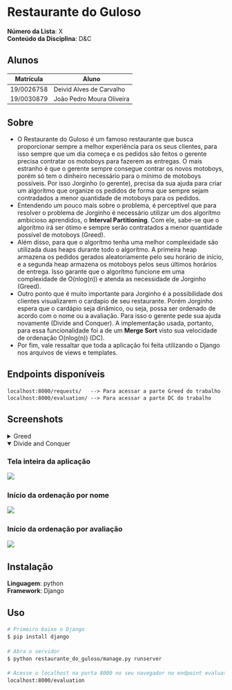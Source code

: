 # Restaurante do Guloso

**Número da Lista**: X<br>
**Conteúdo da Disciplina**: D&C<br>

## Alunos
|Matrícula | Aluno |
| -- | -- |
| 19/0026758  |  Deivid Alves de Carvalho  |
| 19/0030879  |  João Pedro Moura Oliveira |

## Sobre 
- O Restaurante do Guloso é um famoso restaurante que busca proporcionar sempre a melhor experiência para os seus clientes, para isso sempre que um dia começa e os pedidos são feitos o gerente precisa contratar os motoboys para fazerem as entregas. O mais estranho é que o gerente sempre consegue contrar os novos motoboys, porém só tem o dinheiro necessário para o mínimo de motoboys possíveis. Por isso Jorginho (o gerente), precisa da sua ajuda para criar um algorítmo que organize os pedidos de forma que sempre sejam contradados a menor quantidade de motoboys para os pedidos.
- Entendendo um pouco mais sobre o problema, é perceptível que para resolver o problema de Jorginho é necessário utilizar um dos algorítmo ambicioso aprendidos, o <b>Interval Partitioning</b>. Com ele, sabe-se que o algorítmo irá ser ótimo e sempre serão contratados a menor quantidade possível de motoboys (Greed).
- Além disso, para que o algorítmo tenha uma melhor complexidade são utilizada duas heaps durante todo o algorítmo. A primeira heap armazena os pedidos gerados aleatoriamente pelo seu horário de início, e a segunda heap armazena os motoboys pelos seus últimos horários de entrega. Isso garante que o algorítmo funcione em uma complexidade de O(nlog(n)) e atenda as necessidade de Jorginho (Greed).
- Outro ponto que é muito importante para Jorginho é a possibilidade dos clientes visualizarem o cardapio de seu restaurante. Porém Jorginho espera que o cardápio seja dinâmico, ou seja, possa ser ordenado de acordo com o nome ou a avaliação. Para isso o gerente pede sua ajuda novamente (Divide and Conquer). A implementação usada, portanto, para essa funcionalidade foi a de um <b>Merge Sort</b> visto sua velocidade de ordenação O(nlog(n)) (DC).
- Por fim, vale ressaltar que toda a aplicação foi feita utilizando o Django nos arquivos de views e templates.

## Endpoints disponíveis
```
localhost:8000/requests/   --> Para acessar a parte Greed do trabalho
localhost:8000/evaluation/ --> Para acessar a parte DC do trabalho
```

## Screenshots
<details>
<summary>Greed</summary>

### Tela de entrada da aplicação
![](assets/telaInicial.png)

### Exemplo gerado pelo Interval Partitioning
![](assets/geracao.png)

### Tela inteira com um exemplo gerado
![](assets/telaInteira.png)

</details>

<details open>
<summary>Divide and Conquer</summary>

### Tela inteira da aplicação
![](assets/telaEvaluation)

### Início da ordenação por nome
![](assets/ordNome)

### Início da ordenação por avaliação
![](assets/ordAval)

</details>

## Instalação 
**Linguagem**: python<br>
**Framework**: Django<br>

## Uso 
```bash
# Primeiro baixe o Django
$ pip install django

# Abra o servidor
$ python restaurante_do_guloso/manage.py runserver

# Acesse o localhost na porta 8000 no seu navegador no endpoint evaluation
localhost:8000/evaluation
```
